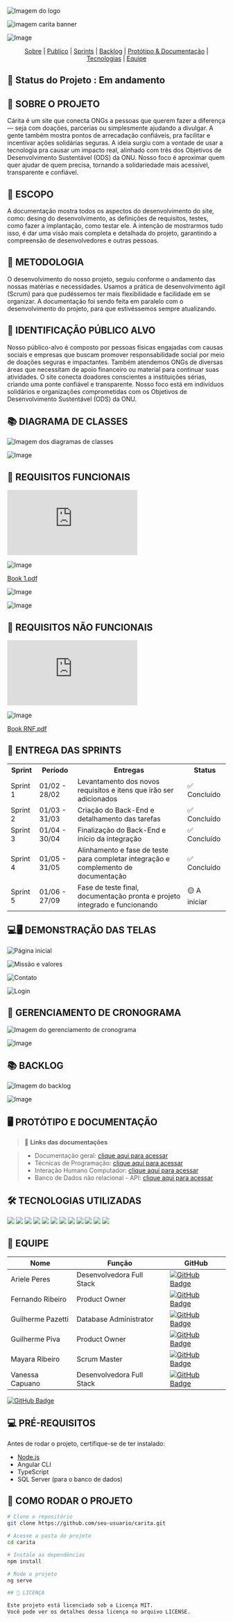 ![Imagem do logo](https://raw.githubusercontent.com/guipiva/README_Carita/main/imagens/Banner%20Caritá.jpg)

![imagem carita banner](https://github.com/guipiva/README-DO-CARITA/issues/1#issue-3089294578)

![Image](https://github.com/user-attachments/assets/c001c2d9-8e5d-4671-a09d-bad60fdf3811)

<p align="center">
  <a href="#sobre">Sobre</a>  |  
  <a href="#publico">Publico</a>  |
  <a href="#sprints">Sprints</a>  |
  <a href="#backlog">Backlog</a>  |  
  <a href="#prototipo-e-documentação">Protótipo & Documentação</a>  |  
  <a href="#tecnologias-utilizadas">Tecnologias</a>  |  
  <a href="#equipe">Equipe</a>
</p>

## 📌 Status do Projeto : Em andamento

## 📖 SOBRE O PROJETO

Cárita é um site que conecta ONGs a pessoas que querem fazer a diferença — seja com doações, parcerias ou simplesmente ajudando a divulgar. A gente também mostra pontos de arrecadação confiáveis, pra facilitar e incentivar ações solidárias seguras.
A ideia surgiu com a vontade de usar a tecnologia pra causar um impacto real, alinhado com três dos Objetivos de Desenvolvimento Sustentável (ODS) da ONU.
Nosso foco é aproximar quem quer ajudar de quem precisa, tornando a solidariedade mais acessível, transparente e confiável.

## 📙 ESCOPO

A documentação mostra todos os aspectos do desenvolvimento do site, como: desing do desenvolvimento, as definições de requisitos,
testes, como fazer a implantação, como testar ele. A intenção de mostrarmos tudo isso, é dar uma visão mais completa e detalhada do projeto, garantindo a compreensão de desenvolvedores e outras pessoas.

## 📕 METODOLOGIA

O desenvolvimento do nosso projeto, seguiu conforme o andamento das nossas matérias e necessidades. Usamos a prática de desenvolvimento ágil (Scrum) para que pudéssemos ter mais flexibilidade e facilidade em se organizar. A documentação foi sendo feita em paralelo com o desenvolvimento do projeto, para que estivéssemos sempre atualizando. 

## 👥 IDENTIFICAÇÃO PÚBLICO ALVO

Nosso público-alvo é composto por pessoas físicas engajadas com causas sociais e empresas que buscam promover responsabilidade social por meio de doações seguras e impactantes. Também atendemos ONGs de diversas áreas que necessitam de apoio financeiro ou material para continuar suas atividades. O site conecta doadores conscientes a instituições sérias, criando uma ponte confiável e transparente. Nosso foco está em indivíduos solidários e organizações comprometidas com os Objetivos de Desenvolvimento Sustentável (ODS) da ONU.

## 📚 DIAGRAMA DE CLASSES
![Imagem dos diagramas de classes](https://raw.githubusercontent.com/guipiva/README_Carita/main/imagens/imagem.png)

![Image](https://github.com/user-attachments/assets/d44ab38a-9592-43b1-b936-74cf2592c9cb)

## 📗 REQUISITOS FUNCIONAIS 
![Imagem dos requisitos funcionais](https://raw.githubusercontent.com/guipiva/README_Carita/main/imagens/Book%201.pdf)

![Image](https://github.com/user-attachments/assets/4c9b9386-a913-41aa-b148-c139d37c6b93)

[Book 1.pdf](https://github.com/user-attachments/files/20431085/Book.1.pdf)

![Image](https://github.com/user-attachments/assets/c452c685-e3ca-4c09-a824-6de11d2252a4)

![Image](https://github.com/user-attachments/assets/8d394a28-25de-45d2-8d8b-b0a685156071)

## 📕 REQUISITOS NÃO FUNCIONAIS
![Imagem dos requisitos não funcionais](https://raw.githubusercontent.com/guipiva/README_Carita/main/imagens/BookRNF.pdf)

![Image](https://github.com/user-attachments/assets/c5f0b36b-3d5e-429b-b0b4-94b0c3ada059)

[Book RNF.pdf](https://github.com/user-attachments/files/20431086/Book.RNF.pdf)

## 📅 ENTREGA DAS SPRINTS

<table>
  <tr>
    <th>Sprint</th>
    <th>Período</th>
    <th>Entregas</th>
    <th>Status</th>
  </tr>
  <tr>
    <td>Sprint 1</td>
    <td>01/02 - 28/02</td>
    <td>Levantamento dos novos requisitos e itens que irão ser adicionados</td>
    <td>✅ Concluído</td>
  </tr>
  <tr>
    <td>Sprint 2</td>
    <td>01/03 - 31/03</td>
    <td>Criação do Back-End e detalhamento das tarefas</td>
    <td>✅ Concluído</td>
  </tr>
  <tr>
    <td>Sprint 3</td>
    <td>01/04 - 30/04</td>
    <td>Finalização do Back-End e início da integração</td>
    <td>✅ Concluído</td>
  </tr>
  <tr>
    <td>Sprint 4</td>
    <td>01/05 - 31/05</td>
    <td>Alinhamento e fase de teste para completar integração e complemento de documentação</td>
    <td>✅ Concluído</td>
  </tr>
  <tr>
    <td>Sprint 5</td>
    <td>01/06 - 27/09</td>
    <td>Fase de teste final, documentação pronta e projeto integrado e funcionando</td>
    <td>🟡 A iniciar</td>
  </tr>
</table>

## 💻🖥️ DEMONSTRAÇÃO DAS TELAS

![Página inicial](https://raw.githubusercontent.com/guipiva/README_Carita/main/imagens/pagina-inicial.png)

![Missão e valores](https://raw.githubusercontent.com/guipiva/README_Carita/main/imagens/missao-valores.png)

![Contato](https://raw.githubusercontent.com/guipiva/README_Carita/main/imagens/contato.png)

![Login](https://raw.githubusercontent.com/guipiva/README_Carita/main/imagens/login.png)

## 📅 GERENCIAMENTO DE CRONOGRAMA 
![Imagem do gerenciamento de cronograma](https://raw.githubusercontent.com/guipiva/README_Carita/main/imagens/print-sprint-hira.jpeg)

![Image](https://github.com/user-attachments/assets/b5f3b9ca-f41f-40b5-8606-38eb6485759b)

## 📚 BACKLOG
![Imagem do backlog](https://raw.githubusercontent.com/guipiva/README_Carita/main/imagens/backlog.png)

![Image](https://github.com/user-attachments/assets/45063692-2602-4a8e-879a-09cfb453b42c)

## 🖥️ PROTÓTIPO E DOCUMENTAÇÃO

> 🔗 **Links das documentações** 

> - Documentação geral: [clique aqui para acessar]()
> - Técnicas de Programação: [clique aqui para acessar]()
> - Interação Humano Computador: [clique aqui para acessar]()
> - Banco de Dados não relacional - API: [clique aqui para acessar]()

## 🛠️ TECNOLOGIAS UTILIZADAS

<p align="left">
  <img src="https://img.shields.io/badge/HTML5-%23E34F26.svg?style=for-the-badge&logo=html5&logoColor=white"/>
  <img src="https://img.shields.io/badge/CSS3-%231572B6.svg?style=for-the-badge&logo=css3&logoColor=white"/>
  <img src="https://img.shields.io/badge/TypeScript-%23007ACC.svg?style=for-the-badge&logo=typescript&logoColor=white"/>
  <img src="https://img.shields.io/badge/Angular-%23DD0031.svg?style=for-the-badge&logo=angular&logoColor=white"/>
  <img src="https://img.shields.io/badge/SQL%20Server-%23CC2927.svg?style=for-the-badge&logo=microsoft-sql-server&logoColor=white"/>
  <img src="https://img.shields.io/badge/GitHub-%23121011.svg?style=for-the-badge&logo=github&logoColor=white"/>
  <img src="https://img.shields.io/badge/BrModelo-%2300BFFF.svg?style=for-the-badge&logo=data&logoColor=white"/>
  <img src="https://img.shields.io/badge/Figma-%23F24E1E.svg?style=for-the-badge&logo=figma&logoColor=white"/>
  <img src="https://img.shields.io/badge/Trello-%23026AA7.svg?style=for-the-badge&logo=trello&logoColor=white"/>
  <img src="https://img.shields.io/badge/VSCode-%23007ACC.svg?style=for-the-badge&logo=visual-studio-code&logoColor=white"/>
  <img src="https://img.shields.io/badge/Jira-%230052CC.svg?style=for-the-badge&logo=jira&logoColor=white"/>
  <img src="https://img.shields.io/badge/Node.js-%23339933.svg?style=for-the-badge&logo=node.js&logoColor=white"/>
</p>

## 👥 EQUIPE

<table>
  <thead>
    <tr>
      <th>Nome</th>
      <th>Função</th>
      <th>GitHub</th>
    </tr>
  </thead>
  <tbody>
    <tr>
      <td>Ariele Peres</td>
      <td>Desenvolvedora Full Stack</td>
      <td>
        <a href="https://github.com/arieleperes" target="_blank">
          <img src="https://img.shields.io/badge/GitHub-111217?style=flat-square&logo=github&logoColor=white" alt="GitHub Badge">
        </a>
      </td>
    </tr>
    <tr>
      <td>Fernando Ribeiro</td>
      <td>Product Owner</td>
      <td>
        <a href="https://github.com/arieleperes" target="_blank">
          <img src="https://img.shields.io/badge/GitHub-111217?style=flat-square&logo=github&logoColor=white" alt="GitHub Badge">
        </a>
      </td>
    </tr>
    <tr>
      <td>Guilherme Pazetti</td>
      <td>Database Administrator</td>
      <td>
        <a href="https://github.com/arieleperes" target="_blank">
          <img src="https://img.shields.io/badge/GitHub-111217?style=flat-square&logo=github&logoColor=white" alt="GitHub Badge">
        </a>
      </td>
    </tr>
    <tr>
      <td>Guilherme Piva</td>
      <td>Product Owner</td>
      <td>
        <a href="https://github.com/guipiva" target="_blank">
          <img src="https://img.shields.io/badge/GitHub-111217?style=flat-square&logo=github&logoColor=white" alt="GitHub Badge">
        </a>
      </td>
    </tr>
    <tr>
      <td>Mayara Ribeiro</td>
      <td>Scrum Master</td>
      <td>
        <a href="https://github.com/Mayarasb" target="_blank">
          <img src="https://img.shields.io/badge/GitHub-111217?style=flat-square&logo=github&logoColor=white" alt="GitHub Badge">
        </a>
      </td>
    </tr>
    <tr>
      <td>Vanessa Capuano</td>
      <td>Desenvolvedora Full Stack</td>
      <td>
        <a href="https://github.com/arieleperes" target="_blank">
          <img src="https://img.shields.io/badge/GitHub-111217?style=flat-square&logo=github&logoColor=white" alt="GitHub Badge">
        </a>
      </td>
    </tr>
  </tbody>
</table>

[![GitHub Badge](https://img.shields.io/badge/GitHub-111217?style=flat-square&logo=github&logoColor=white)](https://github.com/YaraPaesB)

## 💻 PRÉ-REQUISITOS

Antes de rodar o projeto, certifique-se de ter instalado:

- [Node.js](https://nodejs.org/)
- Angular CLI
- TypeScript
- SQL Server (para o banco de dados)

## 🔧 COMO RODAR O PROJETO

```bash
# Clone o repositório
git clone https://github.com/seu-usuario/carita.git

# Acesse a pasta do projeto
cd carita

# Instale as dependências
npm install

# Rode o projeto
ng serve

## 📄 LICENÇA

Este projeto está licenciado sob a Licença MIT.
Você pode ver os detalhes dessa licença no arquivo LICENSE.
